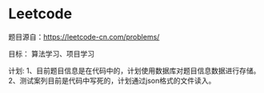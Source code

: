 # Leetcode

题目源自：https://leetcode-cn.com/problems/

目标：
算法学习、项目学习

计划:
    1、目前题目信息是在代码中的，计划使用数据库对题目信息数据进行存储。
    2、测试案列目前是代码中写死的，计划通过json格式的文件读入。



